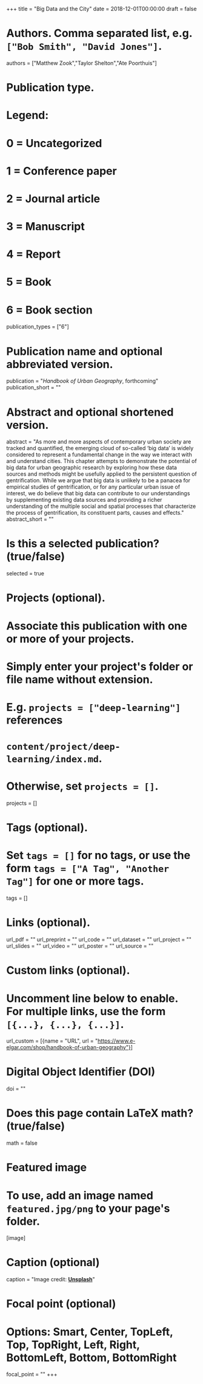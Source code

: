 +++
title = "Big Data and the City"
date = 2018-12-01T00:00:00
draft = false

# Authors. Comma separated list, e.g. `["Bob Smith", "David Jones"]`.
authors = ["Matthew Zook","Taylor Shelton","Ate Poorthuis"]

# Publication type.
# Legend:
# 0 = Uncategorized
# 1 = Conference paper
# 2 = Journal article
# 3 = Manuscript
# 4 = Report
# 5 = Book
# 6 = Book section
publication_types = ["6"]

# Publication name and optional abbreviated version.
publication = "_Handbook of Urban Geography_, forthcoming"
publication_short = ""

# Abstract and optional shortened version.
abstract = "As more and more aspects of contemporary urban society are tracked and quantified, the emerging cloud of so-called ‘big data’ is widely considered to represent a fundamental change in the way we interact with and understand cities. This chapter attempts to demonstrate the potential of big data for urban geographic research by exploring how these data sources and methods might be usefully applied to the persistent question of gentrification. While we argue that big data is unlikely to be a panacea for empirical studies of gentrification, or for any particular urban issue of interest, we do believe that big data can contribute to our understandings by supplementing existing data sources and providing a richer understanding of the multiple social and spatial processes that characterize the process of gentrification, its constituent parts, causes and effects."
abstract_short = ""

# Is this a selected publication? (true/false)
selected = true

# Projects (optional).
#   Associate this publication with one or more of your projects.
#   Simply enter your project's folder or file name without extension.
#   E.g. `projects = ["deep-learning"]` references 
#   `content/project/deep-learning/index.md`.
#   Otherwise, set `projects = []`.
projects = []

# Tags (optional).
#   Set `tags = []` for no tags, or use the form `tags = ["A Tag", "Another Tag"]` for one or more tags.
tags = []

# Links (optional).
url_pdf = ""
url_preprint = ""
url_code = ""
url_dataset = ""
url_project = ""
url_slides = ""
url_video = ""
url_poster = ""
url_source = ""

# Custom links (optional).
#   Uncomment line below to enable. For multiple links, use the form `[{...}, {...}, {...}]`.
 url_custom = [{name = "URL", url = "https://www.e-elgar.com/shop/handbook-of-urban-geography"}]

# Digital Object Identifier (DOI)
doi = ""

# Does this page contain LaTeX math? (true/false)
math = false

# Featured image
# To use, add an image named `featured.jpg/png` to your page's folder. 
[image]
  # Caption (optional)
  caption = "Image credit: [**Unsplash**](https://unsplash.com/photos/pLCdAaMFLTE)"

  # Focal point (optional)
  # Options: Smart, Center, TopLeft, Top, TopRight, Left, Right, BottomLeft, Bottom, BottomRight
  focal_point = ""
+++

